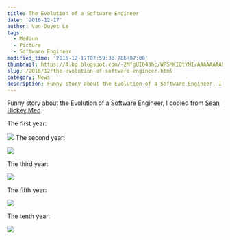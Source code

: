 ```yaml
---
title: The Evolution of a Software Engineer
date: '2016-12-17'
author: Van-Duyet Le
tags:
  - Medium
  - Picture
  - Software Engineer
modified_time: '2016-12-17T07:59:30.786+07:00'
thumbnail: https://4.bp.blogspot.com/-2MfgUIO43hc/WFSMKIQtYMI/AAAAAAAAhE0/SJv2XYviX58TNQAPNHci7hWE-btfAsrgACK4B/s1600/0-oZ9ehgrpvTVc6e32.png
slug: /2016/12/the-evolution-of-software-engineer.html
category: News
description: Funny story about the Evolution of a Software Engineer, I copied from [Sean Hickey Med]
---
```


Funny story about the Evolution of a Software Engineer, I copied from [Sean Hickey Med](https://medium.com/@webseanhickey/the-evolution-of-a-software-engineer-db854689243#.wwbexukuv).

The first year:

![](https://4.bp.blogspot.com/-2MfgUIO43hc/WFSMKIQtYMI/AAAAAAAAhE0/SJv2XYviX58TNQAPNHci7hWE-btfAsrgACK4B/s1600/0-oZ9ehgrpvTVc6e32.png)
The second year:

![](https://2.bp.blogspot.com/-yfeIfuAUoyo/WFSMW_J0szI/AAAAAAAAhE8/BAIj1iKfbesfkL89JDqH7NZwaVmPlEolACK4B/s1600/0-BWbzGkcrgaR0zC3Q.png)

The third year:

![](https://1.bp.blogspot.com/-nEG3wPYwqE8/WFSMXeip9sI/AAAAAAAAhFE/B8JlAOTbe28YHwjppqNDrTlDrdcVceVQgCK4B/s1600/0-3p7TE5cpfwPbUOch.png)

The fifth year:

![](https://2.bp.blogspot.com/-aV-KchhvHPc/WFSMgNpHUqI/AAAAAAAAhFM/hCjXXTaM7uU1Uo9UF35lonhYZzdRanhcwCK4B/s1600/0-eHJV6dJRQ54sHKDZ.png)

The tenth year:

![](https://2.bp.blogspot.com/-MvDOoOnTXxA/WFSMjXwecMI/AAAAAAAAhFU/UZoGMXIXeLE8ymGjqp-_OCKqmjJoYQrBQCK4B/s1600/0-TibxeeJ588jTDUmF.png)
